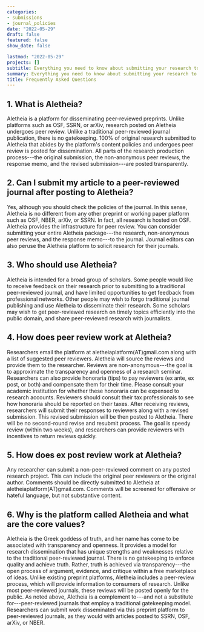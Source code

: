 ```yaml
---
categories:
- submissions
- journal_policies
date: "2022-05-29"
draft: false
featured: false
show_date: false

lastmod: "2022-05-29"
projects: []
subtitle: Everything you need to know about submitting your research to *Aletheia*.
summary: Everything you need to know about submitting your research to *Aletheia*.
title: Frequently Asked Questions
---
```


## 1. What is Aletheia? 

Aletheia is a platform for disseminating peer-reviewed preprints. Unlike platforms such as OSF, SSRN, or arXiv, research posted on Aletheia undergoes peer review. Unlike a traditional peer-reviewed journal publication, there is no gatekeeping. 100\% of original research submitted to Aletheia that abides by the platform's content policies and undergoes peer review is posted for dissemination. All parts of the research production process---the original submission, the non-anonymous peer reviews, the response memo, and the revised submission---are posted transparently. 

## 2. Can I submit my article to a peer-reviewed journal after posting to Aletheia?

Yes, although you should check the policies of the journal. In this sense, Aletheia is no different from any other preprint or working paper platform such as OSF, NBER, arXiv, or SSRN. In fact, all research is hosted on OSF. Aletheia provides the infrastructure for peer review. You can consider submitting your entire Aletheia package---the research, non-anonymous peer reviews, and the response memo---to the journal. Journal editors can also peruse the Aletheia platform to solicit research for their journals.

## 3. Who should use Aletheia?

Aletheia is intended for a broad group of scholars. Some people would like to receive feedback on their research prior to submitting to a traditional peer-reviewed journal, and have limited opportunities to get feedback from professional networks. Other people may wish to forgo traditional journal publishing and use Aletheia to disseminate their research. Some scholars may wish to get peer-reviewed research on timely topics efficiently into the public domain, and share peer-reviewed research with journalists. 

## 4. How does peer review work at Aletheia?

Researchers email the platform at aletheiaplatform(AT)gmail.com along with a list of suggested peer reviewers. Aletheia will source the reviews and provide them to the researcher. Reviews are non-anonymous---the goal is to approximate the transparency and openness of a research seminar. Researchers can also provide honoraria (tips) to pay reviewers (ex ante, ex post, or both) and compensate them for their time. Please consult your academic institution for whether these honoraria can be expensed to research accounts. Reviewers should consult their tax professionals to see how honoraria should be reported on their taxes. After receiving reviews, researchers will submit their responses to reviewers along with a revised submission. This revised submission will be then posted to Aletheia. There will be no second-round revise and resubmit process. The goal is speedy review (within two weeks), and researchers can provide reviewers with incentives to return reviews quickly.

## 5. How does ex post review work at Aletheia?

Any researcher can submit a non-peer-reviewed comment on any posted research project. This can include the original peer reviewers or the original author. Comments should be directly submitted to Aletheia at aletheiaplatform(AT)gmail.com. Comments will be screened for offensive or hateful language, but not substantive content.

## 6. Why is the platform called Aletheia and what are the core values?

Aletheia is the Greek goddess of truth, and her name has come to be associated with transparency and openness. It provides a model for research dissemination that has unique strengths and weaknesses relative to the traditional peer-reviewed journal. There is no gatekeeping to enforce quality and achieve truth. Rather, truth is achieved via transparency---the open process of argument, evidence, and critique within a free marketplace of ideas. Unlike existing preprint platforms, Aletheia includes a peer-review process, which will provide information to consumers of research. Unlike most peer-reviewed journals, these reviews will be posted openly for the public. As noted above, Aletheia is a complement to---and not a substitute for---peer-reviewed journals that employ a traditional gatekeeping model. Researchers can submit work disseminated via this preprint platform to peer-reviewed journals, as they would with articles posted to SSRN, OSF, arXiv, or NBER.
